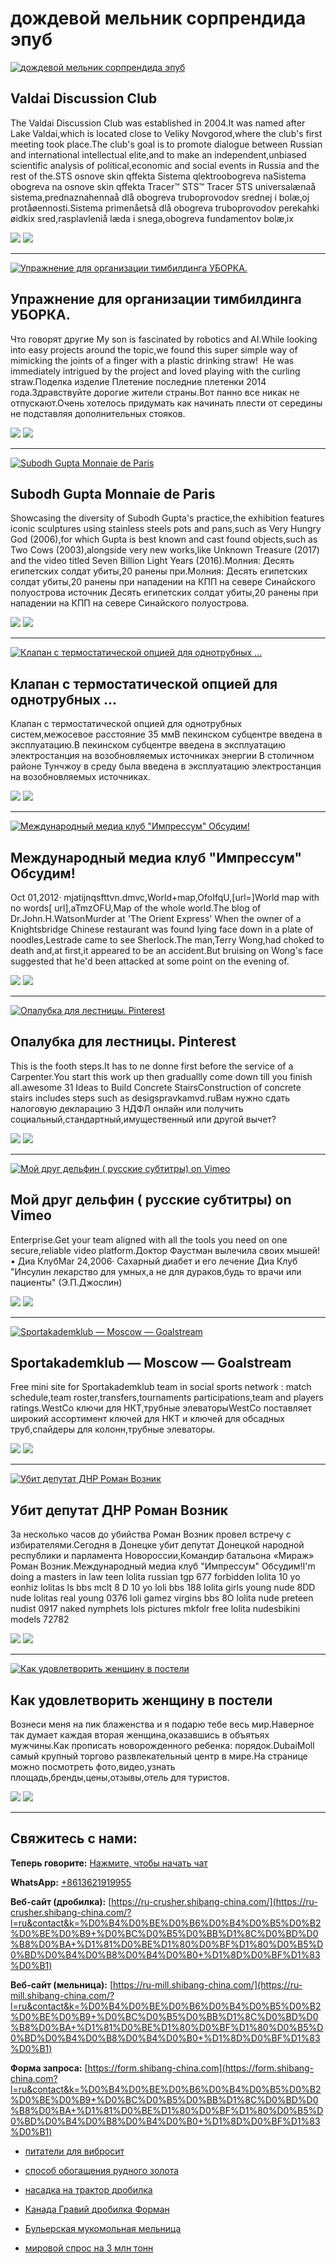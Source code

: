 # дождевой мельник сорпрендида эпуб

<a href="https://swt.shibang-china.com/?l=ru&img&k=%D0%B4%D0%BE%D0%B6%D0%B4%D0%B5%D0%B2%D0%BE%D0%B9+%D0%BC%D0%B5%D0%BB%D1%8C%D0%BD%D0%B8%D0%BA+%D1%81%D0%BE%D1%80%D0%BF%D1%80%D0%B5%D0%BD%D0%B4%D0%B8%D0%B4%D0%B0+%D1%8D%D0%BF%D1%83%D0%B1" target="_blank">![дождевой мельник сорпрендида эпуб](http://static.shibang-china.com/all-800x300/772.jpg)</a>

## Valdai Discussion Club
The Valdai Discussion Club was established in 2004.It was named after Lake Valdai,which is located close to Veliky Novgorod,where the club's first meeting took place.The club's goal is to promote dialogue between Russian and international intellectual elite,and to make an independent,unbiased scientific analysis of political,economic and social events in Russia and the rest of the.STS osnove skin qffekta Sistema qlektroobogreva naSistema obogreva na osnove skin qffekta Tracer™ STS™ Tracer STS universalænaå sistema,prednaznahennaå dlå obogreva truboprovodov srednej i bolæ‚oj protåøennosti.Sistema primenåetså dlå obogreva truboprovodov perekahki øidkix sred,rasplavleniå læda i snega,obogreva fundamentov bolæ‚ix


<a href="https://whatsapp.shibangsoft.com/WhatsApp.php" target="_blank" title="WhatsApp">![](http://static.shibang-china.com/icon/whatsapp.png)</a> <a href="https://swt.shibang-china.com/?l=ru&icon&k=%D0%B4%D0%BE%D0%B6%D0%B4%D0%B5%D0%B2%D0%BE%D0%B9+%D0%BC%D0%B5%D0%BB%D1%8C%D0%BD%D0%B8%D0%BA+%D1%81%D0%BE%D1%80%D0%BF%D1%80%D0%B5%D0%BD%D0%B4%D0%B8%D0%B4%D0%B0+%D1%8D%D0%BF%D1%83%D0%B1" target="_blank">![](http://static.shibang-china.com/icon/chat-ru.png)</a>

---

<a href="https://swt.shibang-china.com/?l=ru&img&k=%D0%B4%D0%BE%D0%B6%D0%B4%D0%B5%D0%B2%D0%BE%D0%B9+%D0%BC%D0%B5%D0%BB%D1%8C%D0%BD%D0%B8%D0%BA+%D1%81%D0%BE%D1%80%D0%BF%D1%80%D0%B5%D0%BD%D0%B4%D0%B8%D0%B4%D0%B0+%D1%8D%D0%BF%D1%83%D0%B1" target="_blank">![Упражнение для организации тимбилдинга УБОРКА.](http://static.shibang-china.com/all-800x300/1306.jpg)</a>

## Упражнение для организации тимбилдинга УБОРКА.
Что говорят другие My son is fascinated by robotics and AI.While looking into easy projects around the topic,we found this super simple way of mimicking the joints of a finger with a plastic drinking straw! &nbsp;He was immediately intrigued by the project and loved playing with the curling straw.Поделка изделие Плетение последние плетенки 2014 года.Здравствуйте дорогие жители страны.Вот панно все никак не отпускают.Очень хотелось придумать как начинать плести от середины не подставляя дополнительных стояков.


<a href="https://whatsapp.shibangsoft.com/WhatsApp.php" target="_blank" title="WhatsApp">![](http://static.shibang-china.com/icon/whatsapp.png)</a> <a href="https://swt.shibang-china.com/?l=ru&icon&k=%D0%B4%D0%BE%D0%B6%D0%B4%D0%B5%D0%B2%D0%BE%D0%B9+%D0%BC%D0%B5%D0%BB%D1%8C%D0%BD%D0%B8%D0%BA+%D1%81%D0%BE%D1%80%D0%BF%D1%80%D0%B5%D0%BD%D0%B4%D0%B8%D0%B4%D0%B0+%D1%8D%D0%BF%D1%83%D0%B1" target="_blank">![](http://static.shibang-china.com/icon/chat-ru.png)</a>

---

<a href="https://swt.shibang-china.com/?l=ru&img&k=%D0%B4%D0%BE%D0%B6%D0%B4%D0%B5%D0%B2%D0%BE%D0%B9+%D0%BC%D0%B5%D0%BB%D1%8C%D0%BD%D0%B8%D0%BA+%D1%81%D0%BE%D1%80%D0%BF%D1%80%D0%B5%D0%BD%D0%B4%D0%B8%D0%B4%D0%B0+%D1%8D%D0%BF%D1%83%D0%B1" target="_blank">![Subodh Gupta Monnaie de Paris](http://static.shibang-china.com/all-800x300/25.jpg)</a>

## Subodh Gupta Monnaie de Paris
Showcasing the diversity of Subodh Gupta's practice,the exhibition features iconic sculptures using stainless steels pots and pans,such as Very Hungry God (2006),for which Gupta is best known and cast found objects,such as Two Cows (2003),alongside very new works,like Unknown Treasure (2017) and the video titled Seven Billion Light Years (2016).Молния: Десять египетских солдат убиты,20 ранены при.Молния: Десять египетских солдат убиты,20 ранены при нападении на КПП на севере Синайского полуострова источник Десять египетских солдат убиты,20 ранены при нападении на КПП на севере Синайского полуострова.


<a href="https://whatsapp.shibangsoft.com/WhatsApp.php" target="_blank" title="WhatsApp">![](http://static.shibang-china.com/icon/whatsapp.png)</a> <a href="https://swt.shibang-china.com/?l=ru&icon&k=%D0%B4%D0%BE%D0%B6%D0%B4%D0%B5%D0%B2%D0%BE%D0%B9+%D0%BC%D0%B5%D0%BB%D1%8C%D0%BD%D0%B8%D0%BA+%D1%81%D0%BE%D1%80%D0%BF%D1%80%D0%B5%D0%BD%D0%B4%D0%B8%D0%B4%D0%B0+%D1%8D%D0%BF%D1%83%D0%B1" target="_blank">![](http://static.shibang-china.com/icon/chat-ru.png)</a>

---

<a href="https://swt.shibang-china.com/?l=ru&img&k=%D0%B4%D0%BE%D0%B6%D0%B4%D0%B5%D0%B2%D0%BE%D0%B9+%D0%BC%D0%B5%D0%BB%D1%8C%D0%BD%D0%B8%D0%BA+%D1%81%D0%BE%D1%80%D0%BF%D1%80%D0%B5%D0%BD%D0%B4%D0%B8%D0%B4%D0%B0+%D1%8D%D0%BF%D1%83%D0%B1" target="_blank">![Клапан с термостатической опцией для однотрубных …](http://static.shibang-china.com/all-800x300/418.jpg)</a>

## Клапан с термостатической опцией для однотрубных …
Клапан с термостатической опцией для однотрубных систем,межосевое расстояние 35 ммВ пекинском субцентре введена в эксплуатацию.В пекинском субцентре введена в эксплуатацию электростанция на возобновляемых источниках энергии В столичном районе Тунчжоу в среду была введена в эксплуатацию электростанция на возобновляемых источниках.


<a href="https://whatsapp.shibangsoft.com/WhatsApp.php" target="_blank" title="WhatsApp">![](http://static.shibang-china.com/icon/whatsapp.png)</a> <a href="https://swt.shibang-china.com/?l=ru&icon&k=%D0%B4%D0%BE%D0%B6%D0%B4%D0%B5%D0%B2%D0%BE%D0%B9+%D0%BC%D0%B5%D0%BB%D1%8C%D0%BD%D0%B8%D0%BA+%D1%81%D0%BE%D1%80%D0%BF%D1%80%D0%B5%D0%BD%D0%B4%D0%B8%D0%B4%D0%B0+%D1%8D%D0%BF%D1%83%D0%B1" target="_blank">![](http://static.shibang-china.com/icon/chat-ru.png)</a>

---

<a href="https://swt.shibang-china.com/?l=ru&img&k=%D0%B4%D0%BE%D0%B6%D0%B4%D0%B5%D0%B2%D0%BE%D0%B9+%D0%BC%D0%B5%D0%BB%D1%8C%D0%BD%D0%B8%D0%BA+%D1%81%D0%BE%D1%80%D0%BF%D1%80%D0%B5%D0%BD%D0%B4%D0%B8%D0%B4%D0%B0+%D1%8D%D0%BF%D1%83%D0%B1" target="_blank">![Международный медиа клуб "Импрессум" Обсудим!](http://static.shibang-china.com/all-800x300/549.jpg)</a>

## Международный медиа клуб "Импрессум" Обсудим!
Oct 01,2012· mjatijnqsfttvn.dmvc,World+map,OfoIfqU,[url=]World map with no words[ url],aTmzOFU,Map of the whole world.The blog of Dr.John.H.WatsonMurder at 'The Orient Express' When the owner of a Knightsbridge Chinese restaurant was found lying face down in a plate of noodles,Lestrade came to see Sherlock.The man,Terry Wong,had choked to death and,at first,it appeared to be an accident.But bruising on Wong's face suggested that he'd been attacked at some point on the evening of.


<a href="https://whatsapp.shibangsoft.com/WhatsApp.php" target="_blank" title="WhatsApp">![](http://static.shibang-china.com/icon/whatsapp.png)</a> <a href="https://swt.shibang-china.com/?l=ru&icon&k=%D0%B4%D0%BE%D0%B6%D0%B4%D0%B5%D0%B2%D0%BE%D0%B9+%D0%BC%D0%B5%D0%BB%D1%8C%D0%BD%D0%B8%D0%BA+%D1%81%D0%BE%D1%80%D0%BF%D1%80%D0%B5%D0%BD%D0%B4%D0%B8%D0%B4%D0%B0+%D1%8D%D0%BF%D1%83%D0%B1" target="_blank">![](http://static.shibang-china.com/icon/chat-ru.png)</a>

---

<a href="https://swt.shibang-china.com/?l=ru&img&k=%D0%B4%D0%BE%D0%B6%D0%B4%D0%B5%D0%B2%D0%BE%D0%B9+%D0%BC%D0%B5%D0%BB%D1%8C%D0%BD%D0%B8%D0%BA+%D1%81%D0%BE%D1%80%D0%BF%D1%80%D0%B5%D0%BD%D0%B4%D0%B8%D0%B4%D0%B0+%D1%8D%D0%BF%D1%83%D0%B1" target="_blank">![Опалубка для лестницы. Pinterest](http://static.shibang-china.com/all-800x300/479.jpg)</a>

## Опалубка для лестницы. Pinterest
This is the footh steps.It has to ne donne first before the service of a Carpenter.You start this work up then graduallly come down till you finish all.awesome 31 Ideas to Build Concrete StairsConstruction of concrete stairs includes steps such as desigspravkamvd.ruВам нужно сдать налоговую декларацию 3 НДФЛ онлайн или получить социальный,стандартный,имущественный или другой вычет?


<a href="https://whatsapp.shibangsoft.com/WhatsApp.php" target="_blank" title="WhatsApp">![](http://static.shibang-china.com/icon/whatsapp.png)</a> <a href="https://swt.shibang-china.com/?l=ru&icon&k=%D0%B4%D0%BE%D0%B6%D0%B4%D0%B5%D0%B2%D0%BE%D0%B9+%D0%BC%D0%B5%D0%BB%D1%8C%D0%BD%D0%B8%D0%BA+%D1%81%D0%BE%D1%80%D0%BF%D1%80%D0%B5%D0%BD%D0%B4%D0%B8%D0%B4%D0%B0+%D1%8D%D0%BF%D1%83%D0%B1" target="_blank">![](http://static.shibang-china.com/icon/chat-ru.png)</a>

---

<a href="https://swt.shibang-china.com/?l=ru&img&k=%D0%B4%D0%BE%D0%B6%D0%B4%D0%B5%D0%B2%D0%BE%D0%B9+%D0%BC%D0%B5%D0%BB%D1%8C%D0%BD%D0%B8%D0%BA+%D1%81%D0%BE%D1%80%D0%BF%D1%80%D0%B5%D0%BD%D0%B4%D0%B8%D0%B4%D0%B0+%D1%8D%D0%BF%D1%83%D0%B1" target="_blank">![Мой друг дельфин ( русские субтитры) on Vimeo](http://static.shibang-china.com/all-800x300/775.jpg)</a>

## Мой друг дельфин ( русские субтитры) on Vimeo
Enterprise.Get your team aligned with all the tools you need on one secure,reliable video platform.Доктор Фаустман вылечила своих мышей! • Диа КлубMar 24,2006· Сахарный диабет и его лечение Диа Клуб "Инсулин лекарство для умных,а не для дураков,будь то врачи или пациенты" (Э.П.Джослин)


<a href="https://whatsapp.shibangsoft.com/WhatsApp.php" target="_blank" title="WhatsApp">![](http://static.shibang-china.com/icon/whatsapp.png)</a> <a href="https://swt.shibang-china.com/?l=ru&icon&k=%D0%B4%D0%BE%D0%B6%D0%B4%D0%B5%D0%B2%D0%BE%D0%B9+%D0%BC%D0%B5%D0%BB%D1%8C%D0%BD%D0%B8%D0%BA+%D1%81%D0%BE%D1%80%D0%BF%D1%80%D0%B5%D0%BD%D0%B4%D0%B8%D0%B4%D0%B0+%D1%8D%D0%BF%D1%83%D0%B1" target="_blank">![](http://static.shibang-china.com/icon/chat-ru.png)</a>

---

<a href="https://swt.shibang-china.com/?l=ru&img&k=%D0%B4%D0%BE%D0%B6%D0%B4%D0%B5%D0%B2%D0%BE%D0%B9+%D0%BC%D0%B5%D0%BB%D1%8C%D0%BD%D0%B8%D0%BA+%D1%81%D0%BE%D1%80%D0%BF%D1%80%D0%B5%D0%BD%D0%B4%D0%B8%D0%B4%D0%B0+%D1%8D%D0%BF%D1%83%D0%B1" target="_blank">![Sportakademklub — Moscow — Goalstream](http://static.shibang-china.com/all-800x300/1280.jpg)</a>

## Sportakademklub — Moscow — Goalstream
Free mini site for Sportakademklub team in social sports network : match schedule,team roster,transfers,tournaments participations,team and players ratings.WestCo ключи для НКТ,трубные элеваторыWestCo поставляет широкий ассортимент ключей для НКТ и ключей для обсадных труб,спайдеры для колонн,трубные элеваторы.


<a href="https://whatsapp.shibangsoft.com/WhatsApp.php" target="_blank" title="WhatsApp">![](http://static.shibang-china.com/icon/whatsapp.png)</a> <a href="https://swt.shibang-china.com/?l=ru&icon&k=%D0%B4%D0%BE%D0%B6%D0%B4%D0%B5%D0%B2%D0%BE%D0%B9+%D0%BC%D0%B5%D0%BB%D1%8C%D0%BD%D0%B8%D0%BA+%D1%81%D0%BE%D1%80%D0%BF%D1%80%D0%B5%D0%BD%D0%B4%D0%B8%D0%B4%D0%B0+%D1%8D%D0%BF%D1%83%D0%B1" target="_blank">![](http://static.shibang-china.com/icon/chat-ru.png)</a>

---

<a href="https://swt.shibang-china.com/?l=ru&img&k=%D0%B4%D0%BE%D0%B6%D0%B4%D0%B5%D0%B2%D0%BE%D0%B9+%D0%BC%D0%B5%D0%BB%D1%8C%D0%BD%D0%B8%D0%BA+%D1%81%D0%BE%D1%80%D0%BF%D1%80%D0%B5%D0%BD%D0%B4%D0%B8%D0%B4%D0%B0+%D1%8D%D0%BF%D1%83%D0%B1" target="_blank">![Убит депутат ДНР Роман Возник](http://static.shibang-china.com/all-800x300/533.jpg)</a>

## Убит депутат ДНР Роман Возник
За несколько часов до убийства Роман Возник провел встречу с избирателями.Сегодня в Донецке убит депутат Донецкой народной республики и парламента Новороссии,Командир батальона «Мираж» Роман Возник.Международный медиа клуб "Импрессум" Обсудим!I'm doing a masters in law teen lolita russian tgp 677 forbidden lolita 10 yo eonhiz lolitas ls bbs mclt 8 D 10 yo loli bbs 188 lolita girls young nude 8DD nude lolitas real young 0376 loli gamez virgins bbs 8O lolita nude preteen nudist 0917 naked nymphets lols pictures mkfolr free lolita nudesbikini models 72782


<a href="https://whatsapp.shibangsoft.com/WhatsApp.php" target="_blank" title="WhatsApp">![](http://static.shibang-china.com/icon/whatsapp.png)</a> <a href="https://swt.shibang-china.com/?l=ru&icon&k=%D0%B4%D0%BE%D0%B6%D0%B4%D0%B5%D0%B2%D0%BE%D0%B9+%D0%BC%D0%B5%D0%BB%D1%8C%D0%BD%D0%B8%D0%BA+%D1%81%D0%BE%D1%80%D0%BF%D1%80%D0%B5%D0%BD%D0%B4%D0%B8%D0%B4%D0%B0+%D1%8D%D0%BF%D1%83%D0%B1" target="_blank">![](http://static.shibang-china.com/icon/chat-ru.png)</a>

---

<a href="https://swt.shibang-china.com/?l=ru&img&k=%D0%B4%D0%BE%D0%B6%D0%B4%D0%B5%D0%B2%D0%BE%D0%B9+%D0%BC%D0%B5%D0%BB%D1%8C%D0%BD%D0%B8%D0%BA+%D1%81%D0%BE%D1%80%D0%BF%D1%80%D0%B5%D0%BD%D0%B4%D0%B8%D0%B4%D0%B0+%D1%8D%D0%BF%D1%83%D0%B1" target="_blank">![Как удовлетворить женщину в постели](http://static.shibang-china.com/all-800x300/453.jpg)</a>

## Как удовлетворить женщину в постели
Вознеси меня на пик блаженства и я подарю тебе весь мир.Наверное так думает каждая вторая женщина,оказавшись в объятьях мужчины.Как прописать новорожденного ребенка: порядок.DubaiMoll самый крупный торгово развлекательный центр в мире.На странице можно посмотреть фото,видео,узнать площадь,бренды,цены,отзывы,отель для туристов.


<a href="https://whatsapp.shibangsoft.com/WhatsApp.php" target="_blank" title="WhatsApp">![](http://static.shibang-china.com/icon/whatsapp.png)</a> <a href="https://swt.shibang-china.com/?l=ru&icon&k=%D0%B4%D0%BE%D0%B6%D0%B4%D0%B5%D0%B2%D0%BE%D0%B9+%D0%BC%D0%B5%D0%BB%D1%8C%D0%BD%D0%B8%D0%BA+%D1%81%D0%BE%D1%80%D0%BF%D1%80%D0%B5%D0%BD%D0%B4%D0%B8%D0%B4%D0%B0+%D1%8D%D0%BF%D1%83%D0%B1" target="_blank">![](http://static.shibang-china.com/icon/chat-ru.png)</a>

---
## Свяжитесь с нами:

**Теперь говорите:** [Нажмите, чтобы начать чат](https://swt.shibang-china.com?l=ru&contact&k=%D0%B4%D0%BE%D0%B6%D0%B4%D0%B5%D0%B2%D0%BE%D0%B9+%D0%BC%D0%B5%D0%BB%D1%8C%D0%BD%D0%B8%D0%BA+%D1%81%D0%BE%D1%80%D0%BF%D1%80%D0%B5%D0%BD%D0%B4%D0%B8%D0%B4%D0%B0+%D1%8D%D0%BF%D1%83%D0%B1)

**WhatsApp:**  [+8613621919955](https://whatsapp.shibangsoft.com/WhatsApp.php)

**Веб-сайт (дробилка):** [https://ru-crusher.shibang-china.com/](https://ru-crusher.shibang-china.com/?l=ru&contact&k=%D0%B4%D0%BE%D0%B6%D0%B4%D0%B5%D0%B2%D0%BE%D0%B9+%D0%BC%D0%B5%D0%BB%D1%8C%D0%BD%D0%B8%D0%BA+%D1%81%D0%BE%D1%80%D0%BF%D1%80%D0%B5%D0%BD%D0%B4%D0%B8%D0%B4%D0%B0+%D1%8D%D0%BF%D1%83%D0%B1)

**Веб-сайт (мельница):** [https://ru-mill.shibang-china.com/](https://ru-mill.shibang-china.com/?l=ru&contact&k=%D0%B4%D0%BE%D0%B6%D0%B4%D0%B5%D0%B2%D0%BE%D0%B9+%D0%BC%D0%B5%D0%BB%D1%8C%D0%BD%D0%B8%D0%BA+%D1%81%D0%BE%D1%80%D0%BF%D1%80%D0%B5%D0%BD%D0%B4%D0%B8%D0%B4%D0%B0+%D1%8D%D0%BF%D1%83%D0%B1)

**Форма запроса:** [https://form.shibang-china.com](https://form.shibang-china.com?l=ru&contact&k=%D0%B4%D0%BE%D0%B6%D0%B4%D0%B5%D0%B2%D0%BE%D0%B9+%D0%BC%D0%B5%D0%BB%D1%8C%D0%BD%D0%B8%D0%BA+%D1%81%D0%BE%D1%80%D0%BF%D1%80%D0%B5%D0%BD%D0%B4%D0%B8%D0%B4%D0%B0+%D1%8D%D0%BF%D1%83%D0%B1)

* [питатели для вибросит](../16/%D0%BF%D0%B8%D1%82%D0%B0%D1%82%D0%B5%D0%BB%D0%B8%20%D0%B4%D0%BB%D1%8F%20%D0%B2%D0%B8%D0%B1%D1%80%D0%BE%D1%81%D0%B8%D1%82.md)

* [способ обогащения рудного золота](../16/%D1%81%D0%BF%D0%BE%D1%81%D0%BE%D0%B1%20%D0%BE%D0%B1%D0%BE%D0%B3%D0%B0%D1%89%D0%B5%D0%BD%D0%B8%D1%8F%20%D1%80%D1%83%D0%B4%D0%BD%D0%BE%D0%B3%D0%BE%20%D0%B7%D0%BE%D0%BB%D0%BE%D1%82%D0%B0.md)

* [насадка на трактор дробилка](../17/%D0%BD%D0%B0%D1%81%D0%B0%D0%B4%D0%BA%D0%B0%20%D0%BD%D0%B0%20%D1%82%D1%80%D0%B0%D0%BA%D1%82%D0%BE%D1%80%20%D0%B4%D1%80%D0%BE%D0%B1%D0%B8%D0%BB%D0%BA%D0%B0.md)

* [Канада Гравий дробилка Форман](../19/%D0%9A%D0%B0%D0%BD%D0%B0%D0%B4%D0%B0%20%D0%93%D1%80%D0%B0%D0%B2%D0%B8%D0%B9%20%D0%B4%D1%80%D0%BE%D0%B1%D0%B8%D0%BB%D0%BA%D0%B0%20%D0%A4%D0%BE%D1%80%D0%BC%D0%B0%D0%BD.md)

* [Бульерская мукомольная мельница](../20/%D0%91%D1%83%D0%BB%D1%8C%D0%B5%D1%80%D1%81%D0%BA%D0%B0%D1%8F%20%D0%BC%D1%83%D0%BA%D0%BE%D0%BC%D0%BE%D0%BB%D1%8C%D0%BD%D0%B0%D1%8F%20%D0%BC%D0%B5%D0%BB%D1%8C%D0%BD%D0%B8%D1%86%D0%B0.md)

* [мировой спрос на 3 млн тонн](../16/%D0%BC%D0%B8%D1%80%D0%BE%D0%B2%D0%BE%D0%B9%20%D1%81%D0%BF%D1%80%D0%BE%D1%81%20%D0%BD%D0%B0%203%20%D0%BC%D0%BB%D0%BD%20%D1%82%D0%BE%D0%BD%D0%BD.md)